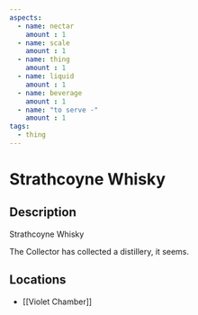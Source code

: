 ```yaml
---
aspects: 
  - name: nectar
    amount : 1
  - name: scale
    amount : 1
  - name: thing
    amount : 1
  - name: liquid
    amount : 1
  - name: beverage
    amount : 1
  - name: "to serve -"
    amount : 1
tags:
  - thing
---
```


# Strathcoyne Whisky

## Description
Strathcoyne Whisky

The Collector has collected a distillery, it seems.
## Locations
- [[Violet Chamber]]